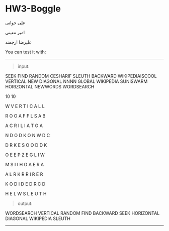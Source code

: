 # HW3-Boggle

علی جوانی

امیر معینی

علیرضا ارجمند

You can test it with:

----------------------------
> input:

SEEK FIND RANDOM CESHARIF SLEUTH BACKWARD WIKIPEDIAISCOOL VERTICAL NEW DIAGONAL NNNN GLOBAL WIKIPEDIA SUNISWARM HORIZONTAL NEWWORDS WORDSEARCH

10 10

W V E R T I C A L L

R O O A F F L S A B

A C R I L I A T O A

N D O D K O N W D C

D R K E S O O D D K

O E E P Z E G L I W

M S I I H O A E R A

A L R K R R I R E R

K O D I D E D R C D

H E L W S L E U T H

> output:

WORDSEARCH
VERTICAL
RANDOM
FIND
BACKWARD
SEEK
HORIZONTAL
DIAGONAL
WIKIPEDIA
SLEUTH

----------------------------
